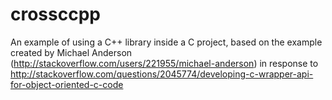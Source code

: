 # crossccpp
An example of using a C++ library inside a C project, based on the example created by Michael Anderson (http://stackoverflow.com/users/221955/michael-anderson) in response to http://stackoverflow.com/questions/2045774/developing-c-wrapper-api-for-object-oriented-c-code
